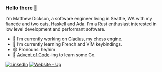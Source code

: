 ### Hello there 👋

I'm Matthew Dickson, a software engineer living in Seattle, WA with my fiancée and two cats, Haskell and Ada. I'm a Rust enthusiast interested in low level development and performant software. 

- 🔭 I’m currently working on [Gladius], my chess engine.
- 🌱 I’m currently learning French and VIM keybindings.
- 😄 Pronouns: he/him
- 🎄 [Advent of Code](https://adventofcode.com)-ing to learn some Go.

[![LinkedIn](https://img.shields.io/badge/linkedin-%230077B5.svg?style=for-the-badge&logo=linkedin&logoColor=white)](https://www.linkedin.com/in/matthew-dickson-2754b7147/)
[![Website - Up](https://img.shields.io/badge/Website-Up-2ea44f?style=for-the-badge)](https://mattdickson.io)

[Gladius]: https://github.com/mdd36/gladius

<!--
**mdd36/mdd36** is a ✨ _special_ ✨ repository because its `README.md` (this file) appears on your GitHub profile.

Here are some ideas to get you started:

- 👯 I’m looking to collaborate on ...
- 🤔 I’m looking for help with ...
- 💬 Ask me about ...
- ⚡ Fun fact: ...
-->
